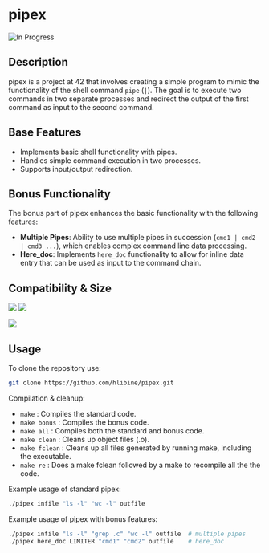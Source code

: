 # pipex
![In Progress](https://img.shields.io/badge/In_Progress-orange)
## Description

pipex is a project at 42 that involves creating a simple program to mimic the functionality of the shell command `pipe` (`|`). The goal is to execute two commands in two separate processes and redirect the output of the first command as input to the second command.

## Base Features

- Implements basic shell functionality with pipes.
- Handles simple command execution in two processes.
- Supports input/output redirection.

## Bonus Functionality

The bonus part of pipex enhances the basic functionality with the following features:

- **Multiple Pipes**: Ability to use multiple pipes in succession (`cmd1 | cmd2 | cmd3 ...`), which enables complex command line data processing.
- **Here_doc**: Implements `here_doc` functionality to allow for inline data entry that can be used as input to the command chain.

## Compatibility & Size

![](https://img.shields.io/badge/WSL-0a97f5?style=for-the-badge&logo=linux&logoColor=white)
![](	https://img.shields.io/badge/mac%20os-000000?style=for-the-badge&logo=apple&logoColor=white)

![](https://img.shields.io/github/languages/code-size/hlibine/pipex?color=5BCFFF)

## Usage 

To clone the repository use:
```bash
git clone https://github.com/hlibine/pipex.git
```
Compilation & cleanup:

- `make` : Compiles the standard code.
- `make bonus` : Compiles the bonus code.
- `make all` : Compiles both the standard and bonus code.
- `make clean` : Cleans up object files (.o).
- `make fclean` : Cleans up all files generated by running make, including the executable.
- `make re` : Does a make fclean followed by a make to recompile all the the code.

Example usage of standard pipex:
```bash
./pipex infile "ls -l" "wc -l" outfile
```
Example usage of pipex with bonus features:
```bash
./pipex infile "ls -l" "grep .c" "wc -l" outfile  # multiple pipes
./pipex here_doc LIMITER "cmd1" "cmd2" outfile    # here_doc
```
